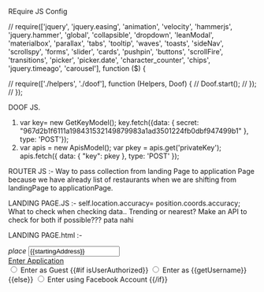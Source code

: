 REquire JS Config

// require(['jquery', 'jquery.easing', 'animation', 'velocity', 'hammerjs', 'jquery.hammer', 'global', 'collapsible', 'dropdown', 'leanModal', 'materialbox', 'parallax', 'tabs', 'tooltip', 'waves', 'toasts', 'sideNav', 'scrollspy', 'forms', 'slider', 'cards', 'pushpin', 'buttons', 'scrollFire', 'transitions', 'picker', 'picker.date', 'character_counter', 'chips', 'jquery.timeago', 'carousel'], function ($) {

// 	require(['./helpers', './doof'], function (Helpers, Doof) {
// 		Doof.start();
// 	});
// });


DOOF JS.
1. var key= new GetKeyModel(); key.fetch({data: { secret: "967d2b1f6111a198431532149879983a1ad3501224fb0dbf947499b1" }, type: 'POST'});
2. var apis = new ApisModel(); var pkey = apis.get('privateKey'); apis.fetch({ data: { "key": pkey }, type: 'POST' });


ROUTER JS :-
Way to pass collection from landing Page to application Page because we have already list of restaurants when we are shifting from landingPage to applicationPage.


LANDING PAGE.JS :-
self.location.accuracy= position.coords.accuracy;
What to check when checking data.. Trending or nearest?
Make an API to check for both if possible??? pata nahi


LANDING PAGE.html :-
	<div class="landing-content__enter_application">
		<div class="landingPage-content__locationBox-wrapper">
			<label for="landingPage-locationBox"><i class="material-icons">place</i></label>
			<input type="text" id="landingPage-locationBox" name="landingPage-locationBox" class="search-box" placeholder="Enter your location"
			value="{{startingAddress}}">
		</div>
		<div class="landingPage-content__enterApplication-wrapper">
			<div class="landingPage-content__enter-btn"><a href="#/application" id="landingPage-enter-btn" class="btn waves-effect waves-light">Enter Application</a></div>
			<input type="radio" name="enter_as" id="guest">
			<label for="guest">Enter as Guest</label>
			{{#if isUserAuthorized}}
			<input type="radio" name="enter_as" id="facebook" class="is_logged">
			<label for="facebook">
				Enter as {{getUsername}}
			</label>
			{{else}}
			<input type="radio" name="enter_as" id="facebook" class="is_not_logged">
			<label for="facebook">
				Enter using Facebook Account
			</label>
			{{/if}}
		</div>
	</div>
	<!--<div class="landingPage-content__madmachines">
        <p>Created by</p>
        <a href="http://www.madmachines.io" target="_blank">Mad Machines</a>
    </div>-->

